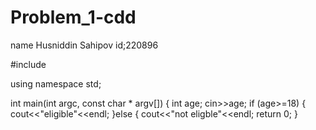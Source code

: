 # Problem_1-cdd
name Husniddin Sahipov
id;220896

#include <iostream>

using namespace std;

int main(int argc, const char * argv[]) {
     int age;
    cin>>age;
    if (age>=18) {
        cout<<"eligible"<<endl;
    }else {
        cout<<"not eligble"<<endl;
     return 0;
}
